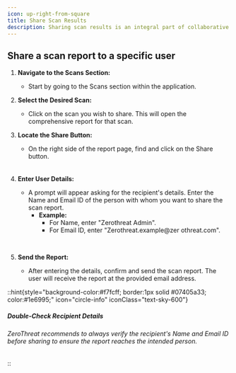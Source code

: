 ```yaml
---
icon: up-right-from-square
title: Share Scan Results
description: Sharing scan results is an integral part of collaborative vulnerability management. It allows you to keep your team informed, involve stakeholders, and streamline remediation efforts. With Zero Threat, you can securely share detailed scan reports with specific users, ensuring that critical insights reach the right people at the right time.
---
```


## Share a scan report to a specific user

1. **Navigate to the Scans Section:**
   - Start by going to the Scans section within the application.
2. **Select the Desired Scan:**
   - Click on the scan you wish to share. This will open the comprehensive report for that scan.
3. **Locate the Share Button:**

   - On the right side of the report page, find and click on the Share button.
     <img src="/image (75).png" alt="" style="display:block; margin-right:auto; margin-left:auto; margin-top:20px;">

4. **Enter User Details:**

   - A prompt will appear asking for the recipient's details. Enter the Name and Email ID of the person with whom you want to share the scan report.
     - **Example:**
       - For Name, enter "Zerothreat Admin".
       - For Email ID, enter "Zerothreat.example@zer othreat.com".
         <img src="/image (76).png" alt="" style="display:block; margin:30px auto; margin-bottom:0px;">

5. **Send the Report:**
   - After entering the details, confirm and send the scan report. The user will receive the report at the provided email address.

::hint{style="background-color:#f7fcff; border:1px solid #07405a33; color:#1e6995;" icon="circle-info" iconClass="text-sky-600"}

##### Double-Check Recipient Details

###### ZeroThreat recommends to always verify the recipient's Name and Email ID before sharing to ensure the report reaches the intended person.

::
